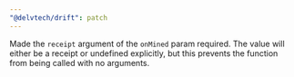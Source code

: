 ```yaml
---
"@delvtech/drift": patch
---
```


Made the `receipt` argument of the `onMined` param required. The value will either be a receipt or undefined explicitly, but this prevents the function from being called with no arguments.
